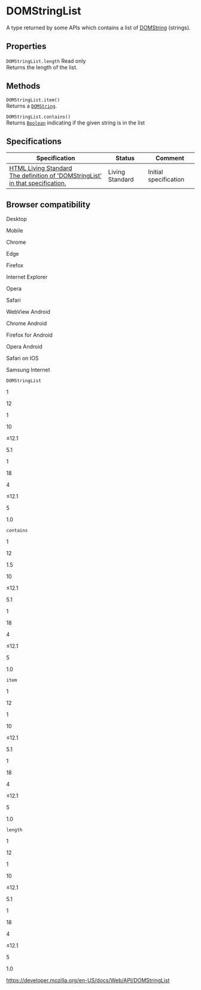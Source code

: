 # DOMStringList

A type returned by some APIs which contains a list of <a href="domstring" class="internal">DOMString</a> (strings).

## Properties

<span class="page-not-created">`DOMStringList.length`</span> <span class="badge inline readonly">Read only </span>  
Returns the length of the list.

## Methods

<span class="page-not-created">`DOMStringList.item()`</span>  
Returns a [`DOMString`](domstring).

<span class="page-not-created">`DOMStringList.contains()`</span>  
Returns [`Boolean`](https://developer.mozilla.org/en-US/docs/Web/JavaScript/Reference/Global_Objects/Boolean) indicating if the given string is in the list

## Specifications

<table><thead><tr class="header"><th>Specification</th><th>Status</th><th>Comment</th></tr></thead><tbody><tr class="odd"><td><a href="https://html.spec.whatwg.org/multipage/common-dom-interfaces.html#the-domstringlist-interface">HTML Living Standard<br />
<span class="small">The definition of 'DOMStringList' in that specification.</span></a></td><td><span class="spec-living">Living Standard</span></td><td>Initial specification</td></tr></tbody></table>

## Browser compatibility

Desktop

Mobile

Chrome

Edge

Firefox

Internet Explorer

Opera

Safari

WebView Android

Chrome Android

Firefox for Android

Opera Android

Safari on IOS

Samsung Internet

`DOMStringList`

1

12

1

10

≤12.1

5.1

1

18

4

≤12.1

5

1.0

`contains`

1

12

1.5

10

≤12.1

5.1

1

18

4

≤12.1

5

1.0

`item`

1

12

1

10

≤12.1

5.1

1

18

4

≤12.1

5

1.0

`length`

1

12

1

10

≤12.1

5.1

1

18

4

≤12.1

5

1.0

<a href="https://developer.mozilla.org/en-US/docs/Web/API/DOMStringList" class="_attribution-link">https://developer.mozilla.org/en-US/docs/Web/API/DOMStringList</a>
